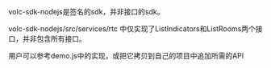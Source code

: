 volc-sdk-nodejs是签名的sdk，并非接口的sdk。

volc-sdk-nodejs/src/services/rtc 中仅实现了ListIndicators和ListRooms两个接口，并非包含所有接口。

用户可以参考demo.js中的实现，或把它拷贝到自己的项目中追加所需的API
